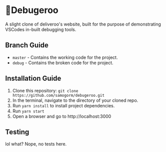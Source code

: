 # 🐛Debugeroo

A slight clone of deliveroo's website, built for the purpose of demonstrating VSCodes in-built debugging tools.

## Branch Guide
* `master` - Contains the working code for the project.
* `debug` - Contains the broken code for the project.

## Installation Guide

1. Clone this repository: `git clone https://github.com/samogorm/debugeroo.git`
2. In the terminal, navigate to the directory of your cloned repo.
3. Run `yarn install` to install project dependencies.
4. Run `yarn start`
5. Open a browser and go to http://localhost:3000


## Testing
lol what? Nope, no tests here.
